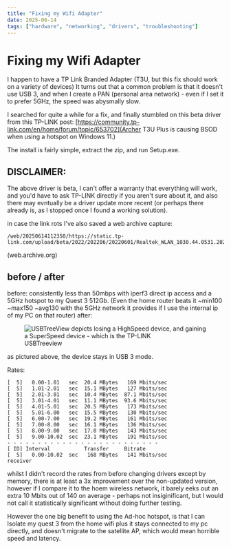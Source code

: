 ```yaml
---
title: "Fixing my Wifi Adapter"
date: 2025-06-14
tags: ["hardware", "networking", "drivers", "troubleshooting"]
---
```


# Fixing my Wifi Adapter
I happen to have a TP Link Branded Adapter (T3U, but this fix should work on a variety of devices)
It turns out that a common problem is that it doesn't use USB 3, and when I create a PAN (personal area network) - even if I set it to prefer 5GHz, the speed was abysmally slow.

I searched for quite a while for a fix, and finally stumbled on this beta driver from this TP-LINK post: [https://community.tp-link.com/en/home/forum/topic/653702](Archer T3U Plus is causing BSOD when using a hotspot on Windows 11.)

The install is fairly simple, extract the zip, and run Setup.exe.

## DISCLAIMER:
The above driver is beta, I can't offer a warranty that everything will work, and you'd have to ask TP-LINK directly if you aren't sure about it, and also there may evntually be a driver update more recent (or perhaps there already is, as I stopped once I found a working solution).

in case the link rots I've also saved a web archive capture:
```
/web/20250614112350/https://static.tp-link.com/upload/beta/2022/202206/20220601/Realtek_WLAN_1030.44.0531.2021_Win20H1_RS1_Archive3_DUA_0530_U2U3.zip
```
(web.archive.org)

## before / after
before: consistently less than 50mbps with iperf3 direct ip access and a 5GHz hotspot to my Quest 3 512Gb. (Even the home router beats it ~min100 ~max150 ~avg130 with the 5GHz network it provides if I use the internal ip of my PC on that router)
after: 
<div class="text-center">
  <figure class="figure">
    <img src="../../usbtreeview_wifi_adapter.png" alt="USBTreeView depicts losing a HighSpeed device, and gaining a SuperSpeed device - which is the TP-LINK" style="max-height:400px;"/>
    <figcaption class="figure-caption" style="margin-bottom: 1em;">USBTreeview</figcaption>
  </figure> 
</div>
as pictured above, the device stays in USB 3 mode.

Rates:
```
[  5]   0.00-1.01   sec  20.4 MBytes   169 Mbits/sec
[  5]   1.01-2.01   sec  15.1 MBytes   127 Mbits/sec
[  5]   2.01-3.01   sec  10.4 MBytes  87.1 Mbits/sec
[  5]   3.01-4.01   sec  11.1 MBytes  93.6 Mbits/sec
[  5]   4.01-5.01   sec  20.5 MBytes   173 Mbits/sec
[  5]   5.01-6.00   sec  15.5 MBytes   130 Mbits/sec
[  5]   6.00-7.00   sec  19.2 MBytes   161 Mbits/sec
[  5]   7.00-8.00   sec  16.1 MBytes   136 Mbits/sec
[  5]   8.00-9.00   sec  17.0 MBytes   143 Mbits/sec
[  5]   9.00-10.02  sec  23.1 MBytes   191 Mbits/sec
- - - - - - - - - - - - - - - - - - - - - - - - -
[ ID] Interval           Transfer     Bitrate
[  5]   0.00-10.02  sec   168 MBytes   141 Mbits/sec                  receiver
```
whilst I didn't record the rates from before changing drivers except by memory, there is at least a 3x improvement over the non-updated version, however if I compare it to the hoem wireless network, it barely eeks out an extra 10 Mbits out of 140 on average - perhaps not insiginificant, but I would not call it statistically significant without doing further testing.

However the one big benefit to using the Ad-hoc hotspot, is that I can Isolate my quest 3 from the home wifi plus it stays connected to my pc directly, and doesn't migrate to the satellite AP, which would mean horrible speed and latency.
